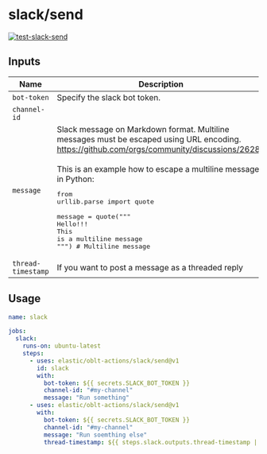 # <!--name-->slack/send<!--/name-->

[![test-slack-send](https://github.com/elastic/oblt-actions/actions/workflows/test-slack-send.yml/badge.svg?branch=main)](https://github.com/elastic/oblt-actions/actions/workflows/test-slack-send.yml)

## Inputs
<!--inputs-->
| Name               | Description                                                                                                                                                                                                                                                                                                                                                           | Required | Default |
|--------------------|-----------------------------------------------------------------------------------------------------------------------------------------------------------------------------------------------------------------------------------------------------------------------------------------------------------------------------------------------------------------------|----------|---------|
| `bot-token`        | Specify the slack bot token.                                                                                                                                                                                                                                                                                                                                          | `true`   | ` `     |
| `channel-id`       |                                                                                                                                                                                                                                                                                                                                                                       | `true`   | ` `     |
| `message`          | Slack message on Markdown format. Multiline messages must be escaped using URL encoding.<br>https://github.com/orgs/community/discussions/26288<br><br>This is an example how to escape a multiline message in Python:<br><pre>from urllib.parse import quote<br><br>message = quote("""<br>Hello!!!<br>This is a multiline message<br>""") # Multiline message</pre> | `true`   | ` `     |
| `thread-timestamp` | If you want to post a message as a threaded reply                                                                                                                                                                                                                                                                                                                     | `false`  | ` `     |
<!--/inputs-->

## Usage

<!--usage action="elastic/oblt-actions/slack/send" version="env:VERSION"-->
```yaml
name: slack

jobs:
  slack:
    runs-on: ubuntu-latest
    steps:
      - uses: elastic/oblt-actions/slack/send@v1
        id: slack
        with:
          bot-token: ${{ secrets.SLACK_BOT_TOKEN }}
          channel-id: "#my-channel"
          message: "Run something"
      - uses: elastic/oblt-actions/slack/send@v1
        with:
          bot-token: ${{ secrets.SLACK_BOT_TOKEN }}
          channel-id: "#my-channel"
          message: "Run soemthing else"
          thread-timestamp: ${{ steps.slack.outputs.thread-timestamp || '' }}
```
<!--/usage-->
